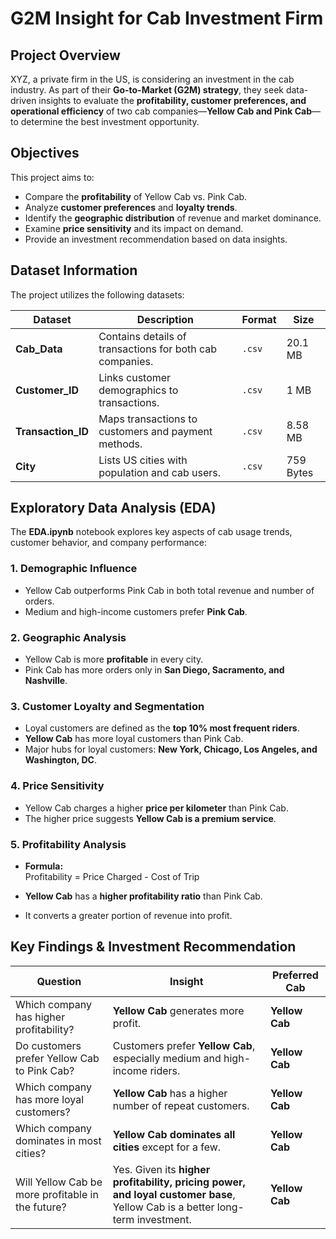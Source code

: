 # G2M Insight for Cab Investment Firm

## Project Overview
XYZ, a private firm in the US, is considering an investment in the cab industry. As part of their **Go-to-Market (G2M) strategy**, they seek data-driven insights to evaluate the **profitability, customer preferences, and operational efficiency** of two cab companies—**Yellow Cab and Pink Cab**—to determine the best investment opportunity.

## Objectives
This project aims to:
- Compare the **profitability** of Yellow Cab vs. Pink Cab.
- Analyze **customer preferences** and **loyalty trends**.
- Identify the **geographic distribution** of revenue and market dominance.
- Examine **price sensitivity** and its impact on demand.
- Provide an investment recommendation based on data insights.

## Dataset Information
The project utilizes the following datasets:

| **Dataset**      | **Description**                                   | **Format** | **Size**  |
|-----------------|---------------------------------------------------|-----------|----------|
| **Cab_Data**    | Contains details of transactions for both cab companies. | `.csv`     | 20.1 MB  |
| **Customer_ID** | Links customer demographics to transactions.     | `.csv`     | 1 MB     |
| **Transaction_ID** | Maps transactions to customers and payment methods. | `.csv`     | 8.58 MB  |
| **City**        | Lists US cities with population and cab users.    | `.csv`     | 759 Bytes |

## Exploratory Data Analysis (EDA)
The **EDA.ipynb** notebook explores key aspects of cab usage trends, customer behavior, and company performance:

### 1. **Demographic Influence**
- Yellow Cab outperforms Pink Cab in both total revenue and number of orders.
- Medium and high-income customers prefer **Pink Cab**.

### 2. **Geographic Analysis**
- Yellow Cab is more **profitable** in every city.
- Pink Cab has more orders only in **San Diego, Sacramento, and Nashville**.

### 3. **Customer Loyalty and Segmentation**
- Loyal customers are defined as the **top 10% most frequent riders**.
- **Yellow Cab** has more loyal customers than Pink Cab.
- Major hubs for loyal customers: **New York, Chicago, Los Angeles, and Washington, DC**.

### 4. **Price Sensitivity**
- Yellow Cab charges a higher **price per kilometer** than Pink Cab.
- The higher price suggests **Yellow Cab is a premium service**.

### 5. **Profitability Analysis**
- **Formula:**  
 Profitability = Price Charged - Cost of Trip

- **Yellow Cab** has a **higher profitability ratio** than Pink Cab.
- It converts a greater portion of revenue into profit.

## Key Findings & Investment Recommendation
| **Question**                                    | **Insight**                                      | **Preferred Cab** |
|------------------------------------------------|-------------------------------------------------|-----------------|
| Which company has higher profitability?       | **Yellow Cab** generates more profit.          | **Yellow Cab** |
| Do customers prefer Yellow Cab to Pink Cab?   | Customers prefer **Yellow Cab**, especially medium and high-income riders. | **Yellow Cab** |
| Which company has more loyal customers?       | **Yellow Cab** has a higher number of repeat customers. | **Yellow Cab** |
| Which company dominates in most cities?       | **Yellow Cab dominates all cities** except for a few. | **Yellow Cab** |
| Will Yellow Cab be more profitable in the future? | Yes. Given its **higher profitability, pricing power, and loyal customer base**, Yellow Cab is a better long-term investment. | **Yellow Cab** |
